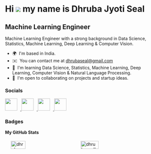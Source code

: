 Hi ![](https://user-images.githubusercontent.com/18350557/176309783-0785949b-9127-417c-8b55-ab5a4333674e.gif) my name is Dhruba Jyoti Seal
=========================================================================================================================================

Machine Learning Engineer
--------------
Machine Learning Engineer with a strong background in Data Science, Statistics, Machine Learning, Deep Learning & Computer Vision.

* 🌍  I'm based in India.
* ✉️  You can contact me at [dhrubaseal@gmail.com](mailto:dhrubaseal@gmail.com)
* 🧠  I'm learning Data Science, Statistics, Machine Learning, Deep Learning, Computer Vision & Natural Language Processing.
* 🤝  I'm open to collaborating on projects and startup ideas.


### Socials

<p align="left">
  <a href="https://www.linkedin.com/in/dhrubaseal/" target="_blank" rel="noreferrer">
    <img src="https://img.icons8.com/fluent/48/000000/linkedin.png" width="40" height="40" style="margin-right: 10px;" />
  </a>
  <a href="http://www.medium.com/@dhrubaseal" target="_blank" rel="noreferrer">
    <img src="https://img.icons8.com/color/48/000000/medium-monogram.png" width="40" height="40" style="margin-right: 10px;" />
  </a>
  <a href="https://github.com/dhrubaseal" target="_blank" rel="noreferrer">
    <img src="https://img.icons8.com/fluent/48/000000/github.png" width="40" height="40" style="margin-right: 10px;" />
  </a>
  <a href="https://replit.com/@dhrubaseal" target="_blank" rel="noreferrer">
    <img src="https://img.icons8.com/color/48/000000/replit.png" width="40" height="40" style="margin-right: 10px;" />
  </a>
</p>

### Badges

<b>My GitHub Stats</b>

<div style="display: flex; justify-content: space-around; margin-top: 20px;">
    <a href="http://www.github.com/dhrubaseal" style="text-decoration: none;">
        <img src="https://github-readme-stats.vercel.app/api?username=dhrubaseal&show_icons=true&hide=&count_private=true&title_color=3382ed&text_color=ffffff&icon_color=0891b2&bg_color=1c1917&hide_border=true&show_icons=true" alt="dhrubaseal's GitHub stats" style="width: 50%;" />
    </a>

  <a href="http://www.github.com/dhrubaseal" style="text-decoration: none;">
      <img src="https://github-readme-streak-stats.herokuapp.com/?user=dhrubaseal&stroke=ffffff&background=1c1917&ring=3382ed&fire=3382ed&currStreakNum=ffffff&currStreakLabel=3382ed&sideNums=ffffff&sideLabels=ffffff&dates=ffffff&hide_border=true" alt="dhrubaseal's GitHub streak stats" style="width: 50%;" />
    </a>
</div>


